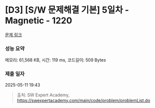 # [D3] [S/W 문제해결 기본] 5일차 - Magnetic - 1220 

[문제 링크](https://swexpertacademy.com/main/code/problem/problemDetail.do?contestProbId=AV14hwZqABsCFAYD) 

### 성능 요약

메모리: 61,568 KB, 시간: 119 ms, 코드길이: 509 Bytes

### 제출 일자

2025-05-11 19:43



> 출처: SW Expert Academy, https://swexpertacademy.com/main/code/problem/problemList.do